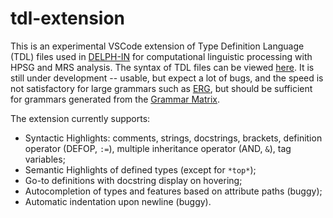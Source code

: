 # tdl-extension

This is an experimental VSCode extension of Type Definition Language (TDL) files used in [DELPH-IN](https://delph-in.github.io/docs/home/Home/) for computational linguistic processing with HPSG and MRS analysis. The syntax of TDL files can be viewed [here](https://delph-in.github.io/docs/tools/TdlRFC/). It is still under development -- usable, but expect a lot of bugs, and the speed is not satisfactory for large grammars such as [ERG](https://github.com/delph-in/erg), but should be sufficient for grammars generated from the [Grammar Matrix](https://github.com/delph-in/matrix).

The extension currently supports:

- Syntactic Highlights: comments, strings, docstrings, brackets, definition operator (DEFOP, `:=`), multiple inheritance operator (AND, `&`), tag variables;
- Semantic Highlights of defined types (except for `*top*`);
- Go-to definitions with docstring display on hovering;
- Autocompletion of types and features based on attribute paths (buggy);
- Automatic indentation upon newline (buggy).
